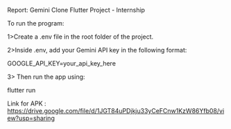 Report: Gemini Clone Flutter Project - Internship 


To run the program:


1>Create a .env file in the root folder of the project.


2>Inside .env, add your Gemini API key in the following format:


GOOGLE_API_KEY=your_api_key_here


3> Then run the app using:

flutter run



Link for APK :  https://drive.google.com/file/d/1JGT84uPDjkju33yCeFCnw1KzW86Yfb08/view?usp=sharing


